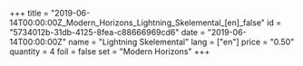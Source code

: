 +++
title = "2019-06-14T00:00:00Z_Modern_Horizons_Lightning_Skelemental_[en]_false"
id = "5734012b-31db-4125-8fea-c88666969cd6"
date = "2019-06-14T00:00:00Z"
name = "Lightning Skelemental"
lang = ["en"]
price = "0.50"
quantity = 4
foil = false
set = "Modern Horizons"
+++
